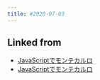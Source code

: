 ```yaml
---
title: #2020-07-03
---
```



## Linked from

* [JavaScriptでモンテカルロ](/JavaScriptでモンテカルロ)
* [JavaScriptでモンテカルロ](/JavaScriptでモンテカルロ)


